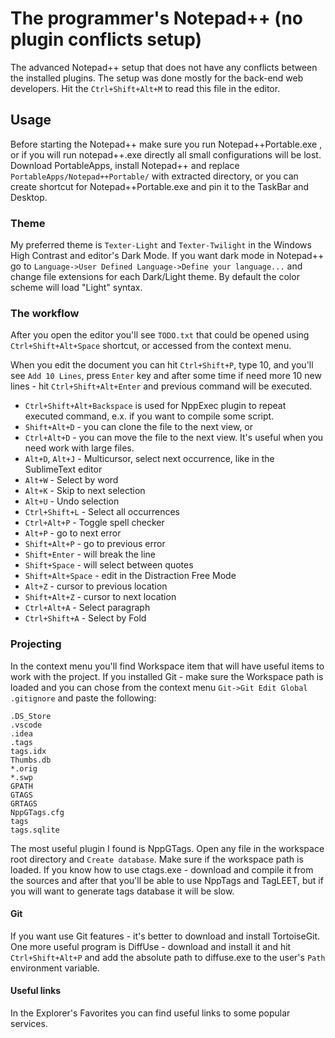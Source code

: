 # The programmer's Notepad++ (no plugin conflicts setup)

The advanced Notepad++ setup that does not have any conflicts between the installed plugins. The setup was done mostly for the back-end web developers. Hit the `Ctrl+Shift+Alt+M` to read this file in the editor.


## Usage

Before starting the Notepad++ make sure you run Notepad++Portable.exe , or if you will run notepad++.exe directly all small configurations will be lost. Download PortableApps, install Notepad++ and replace `PortableApps/Notepad++Portable/` with extracted directory, or you can create shortcut for Notepad++Portable.exe and pin it to the TaskBar and Desktop.


### Theme

My preferred theme is `Texter-Light` and `Texter-Twilight` in the Windows High Contrast and editor's Dark Mode. If you want dark mode in Notepad++ go to `Language->User Defined Language->Define your language...` and change file extensions for each Dark/Light theme. By default the color scheme will load "Light" syntax.


### The workflow

After you open the editor you'll see `TODO.txt` that could be opened using `Ctrl+Shift+Alt+Space` shortcut, or accessed from the context menu.

When you edit the document you can hit `Ctrl+Shift+P`, type 10, and you'll see `Add 10 Lines`, press `Enter` key and after some time if need more 10 new lines - hit `Ctrl+Shift+Alt+Enter` and previous command will be executed. 

- `Ctrl+Shift+Alt+Backspace` is used for NppExec plugin to repeat executed command, e.x. if you want to compile some script.
- `Shift+Alt+D` - you can clone the file to the next view, or
- `Ctrl+Alt+D` - you can move the file to the next view. It's useful when you need work with large files.
- `Alt+D`, `Alt+J` - Multicursor, select next occurrence, like in the SublimeText editor
- `Alt+W` - Select by word
- `Alt+K` - Skip to next selection
- `Alt+U` - Undo selection
- `Ctrl+Shift+L` - Select all occurrences 
- `Ctrl+Alt+P` - Toggle spell checker
- `Alt+P` - go to next error
- `Shift+Alt+P` - go to previous error
- `Shift+Enter` - will break the line
- `Shift+Space` - will select between quotes
- `Shift+Alt+Space` - edit in the Distraction Free Mode
- `Alt+Z` - cursor to previous location
- `Shift+Alt+Z` - cursor to next location
- `Ctrl+Alt+A` - Select paragraph
- `Ctrl+Shift+A` - Select by Fold


### Projecting

In the context menu you'll find Workspace item that will have useful items to work with the project. If you installed Git - make sure the Workspace path is loaded and you can chose from the context menu `Git->Git Edit Global .gitignore` and paste the following:

```
.DS_Store
.vscode
.idea
.tags
tags.idx
Thumbs.db
*.orig
*.swp
GPATH
GTAGS
GRTAGS
NppGTags.cfg
tags
tags.sqlite

```

The most useful plugin I found is NppGTags. Open any file in the workspace root directory and `Create database`. Make sure if the workspace path is loaded. If you know how to use ctags.exe - download and compile it from the sources and after that you'll be able to use NppTags and TagLEET, but if you will want to generate tags database it will be slow.


#### Git

If you want use Git features - it's better to download and install TortoiseGit. One more useful program is DiffUse - download and install it and hit `Ctrl+Shift+Alt+P` and add the absolute path to diffuse.exe to the user's `Path` environment variable.


#### Useful links

In the Explorer's Favorites you can find useful links to some popular services.

